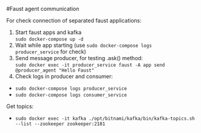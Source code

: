 #Faust agent communication

For check connection of separated faust applications:
1) Start faust apps and kafka<br>
`sudo docker-compose up -d`
2) Wait while app starting (use `sudo docker-compose logs producer_service` for check)
3) Send message producer, for testing .ask() method:<br>
`sudo docker exec -it producer_service faust -A app send @producer_agent "Hello Faust"`
4) Check logs in producer and consumer:
- `sudo docker-compose logs producer_service`
- `sudo docker-compose logs consumer_service`

Get topics:
- `sudo docker exec -it kafka ./opt/bitnami/kafka/bin/kafka-topics.sh --list --zookeeper zookeeper:2181`